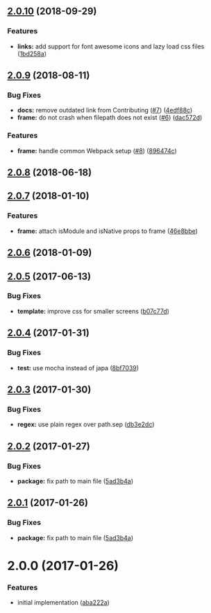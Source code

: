 <a name="2.0.10"></a>
## [2.0.10](https://github.com/poppinss/youch/compare/v2.0.9...v2.0.10) (2018-09-29)


### Features

* **links:** add support for font awesome icons and lazy load css files ([1bd258a](https://github.com/poppinss/youch/commit/1bd258a))



<a name="2.0.9"></a>
## [2.0.9](https://github.com/poppinss/youch/compare/v2.0.8...v2.0.9) (2018-08-11)


### Bug Fixes

* **docs:** remove outdated link from Contributing ([#7](https://github.com/poppinss/youch/issues/7)) ([4edf88c](https://github.com/poppinss/youch/commit/4edf88c))
* **frame:** do not crash when filepath does not exist ([#6](https://github.com/poppinss/youch/issues/6)) ([dac572d](https://github.com/poppinss/youch/commit/dac572d))


### Features

* **frame:** handle common Webpack setup ([#8](https://github.com/poppinss/youch/issues/8)) ([896474c](https://github.com/poppinss/youch/commit/896474c))



<a name="2.0.8"></a>
## [2.0.8](https://github.com/poppinss/youch/compare/v2.0.7...v2.0.8) (2018-06-18)



<a name="2.0.7"></a>
## [2.0.7](https://github.com/poppinss/youch/compare/v2.0.6...v2.0.7) (2018-01-10)


### Features

* **frame:** attach isModule and isNative props to frame ([46e8bbe](https://github.com/poppinss/youch/commit/46e8bbe))



<a name="2.0.6"></a>
## [2.0.6](https://github.com/poppinss/youch/compare/v2.0.5...v2.0.6) (2018-01-09)



<a name="2.0.5"></a>
## [2.0.5](https://github.com/poppinss/youch/compare/v2.0.4...v2.0.5) (2017-06-13)


### Bug Fixes

* **template:** improve css for smaller screens ([b07c77d](https://github.com/poppinss/youch/commit/b07c77d))



<a name="2.0.4"></a>
## [2.0.4](https://github.com/poppinss/youch/compare/v2.0.3...v2.0.4) (2017-01-31)


### Bug Fixes

* **test:** use mocha instead of japa ([8bf7039](https://github.com/poppinss/youch/commit/8bf7039))



<a name="2.0.3"></a>
## [2.0.3](https://github.com/poppinss/youch/compare/v2.0.2...v2.0.3) (2017-01-30)


### Bug Fixes

* **regex:** use plain regex over path.sep ([db3e2dc](https://github.com/poppinss/youch/commit/db3e2dc))



<a name="2.0.2"></a>
## [2.0.2](https://github.com/poppinss/youch/compare/v2.0.0...v2.0.2) (2017-01-27)


### Bug Fixes

* **package:** fix path to main file ([5ad3b4a](https://github.com/poppinss/youch/commit/5ad3b4a))



<a name="2.0.1"></a>
## [2.0.1](https://github.com/poppinss/youch/compare/v2.0.0...v2.0.1) (2017-01-26)


### Bug Fixes

* **package:** fix path to main file ([5ad3b4a](https://github.com/poppinss/youch/commit/5ad3b4a))



<a name="2.0.0"></a>
# 2.0.0 (2017-01-26)


### Features

* initial implementation ([aba222a](https://github.com/poppinss/youch/commit/aba222a))



